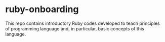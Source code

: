 # ruby-onboarding
This repo contains introductory Ruby codes developed to teach principles of programming language and, in particular, basic concepts of this language.
